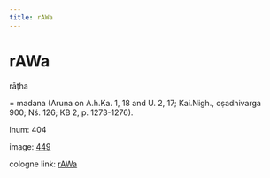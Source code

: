 ```yaml
---
title: rAWa
---
```


# rAWa

rāṭha  <div n="P" />= madana (Aruṇa on A.h.Ka. 1, 18 and U. 2, 17; Kai.Nigh., oṣadhivarga <div n="lb" />900; Nś. 126; KB 2, p. 1273-1276).

lnum: 404

image: [449](https://www.sanskrit-lexicon.uni-koeln.de/scans/csl-apidev/servepdf.php?dict=snp&page=449)

cologne link: [rAWa](https://sanskrit-lexicon.uni-koeln.de/scans/csl-apidev/getword.php?dict=snp&key=rAWa)

